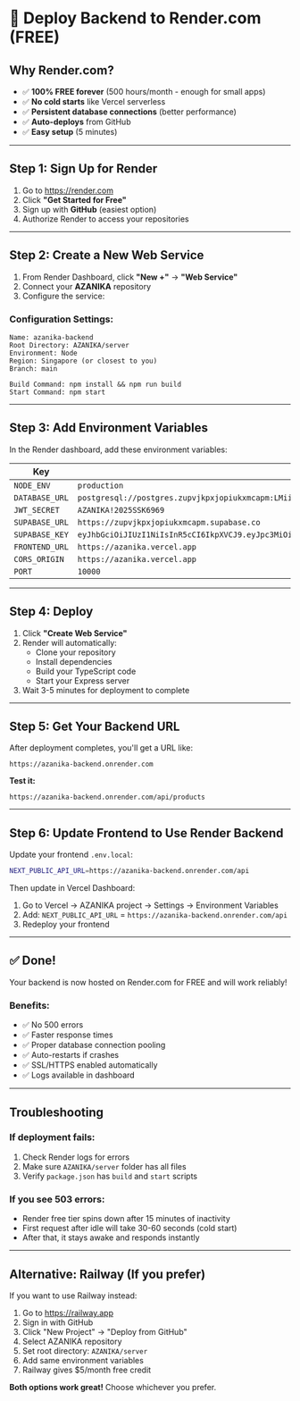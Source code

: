 # 🚀 Deploy Backend to Render.com (FREE)

## Why Render.com?
- ✅ **100% FREE forever** (500 hours/month - enough for small apps)
- ✅ **No cold starts** like Vercel serverless
- ✅ **Persistent database connections** (better performance)
- ✅ **Auto-deploys** from GitHub
- ✅ **Easy setup** (5 minutes)

---

## Step 1: Sign Up for Render

1. Go to https://render.com
2. Click **"Get Started for Free"**
3. Sign up with **GitHub** (easiest option)
4. Authorize Render to access your repositories

---

## Step 2: Create a New Web Service

1. From Render Dashboard, click **"New +"** → **"Web Service"**
2. Connect your **AZANIKA** repository
3. Configure the service:

### Configuration Settings:
```
Name: azanika-backend
Root Directory: AZANIKA/server
Environment: Node
Region: Singapore (or closest to you)
Branch: main

Build Command: npm install && npm run build
Start Command: npm start
```

---

## Step 3: Add Environment Variables

In the Render dashboard, add these environment variables:

| Key | Value |
|-----|-------|
| `NODE_ENV` | `production` |
| `DATABASE_URL` | `postgresql://postgres.zupvjkpxjopiukxmcapm:LMii4o2GApNJpJ@aws-1-ap-south-1.pooler.supabase.com:5432/postgres` |
| `JWT_SECRET` | `AZANIKA!2025SSK6969` |
| `SUPABASE_URL` | `https://zupvjkpxjopiukxmcapm.supabase.co` |
| `SUPABASE_KEY` | `eyJhbGciOiJIUzI1NiIsInR5cCI6IkpXVCJ9.eyJpc3MiOiJzdXBhYmFzZSIsInJlZiI6Inp1cHZqa3B4am9waXVreG1jYXBtIiwicm9sZSI6ImFub24iLCJpYXQiOjE3NjEwMzI1OTEsImV4cCI6MjA3NjYwODU5MX0.hfms4UZcoohEJ9f36SEt966wu97nxOD80yr2LeQ05Lo` |
| `FRONTEND_URL` | `https://azanika.vercel.app` |
| `CORS_ORIGIN` | `https://azanika.vercel.app` |
| `PORT` | `10000` |

---

## Step 4: Deploy

1. Click **"Create Web Service"**
2. Render will automatically:
   - Clone your repository
   - Install dependencies
   - Build your TypeScript code
   - Start your Express server
3. Wait 3-5 minutes for deployment to complete

---

## Step 5: Get Your Backend URL

After deployment completes, you'll get a URL like:
```
https://azanika-backend.onrender.com
```

**Test it:**
```
https://azanika-backend.onrender.com/api/products
```

---

## Step 6: Update Frontend to Use Render Backend

Update your frontend `.env.local`:

```bash
NEXT_PUBLIC_API_URL=https://azanika-backend.onrender.com/api
```

Then update in Vercel Dashboard:
1. Go to Vercel → AZANIKA project → Settings → Environment Variables
2. Add: `NEXT_PUBLIC_API_URL` = `https://azanika-backend.onrender.com/api`
3. Redeploy your frontend

---

## ✅ Done!

Your backend is now hosted on Render.com for FREE and will work reliably!

### Benefits:
- ✅ No 500 errors
- ✅ Faster response times
- ✅ Proper database connection pooling
- ✅ Auto-restarts if crashes
- ✅ SSL/HTTPS enabled automatically
- ✅ Logs available in dashboard

---

## Troubleshooting

### If deployment fails:
1. Check Render logs for errors
2. Make sure `AZANIKA/server` folder has all files
3. Verify `package.json` has `build` and `start` scripts

### If you see 503 errors:
- Render free tier spins down after 15 minutes of inactivity
- First request after idle will take 30-60 seconds (cold start)
- After that, it stays awake and responds instantly

---

## Alternative: Railway (If you prefer)

If you want to use Railway instead:
1. Go to https://railway.app
2. Sign in with GitHub
3. Click "New Project" → "Deploy from GitHub"
4. Select AZANIKA repository
5. Set root directory: `AZANIKA/server`
6. Add same environment variables
7. Railway gives $5/month free credit

**Both options work great!** Choose whichever you prefer.
